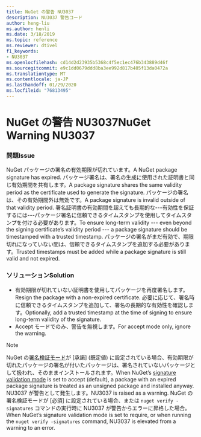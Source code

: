 ```yaml
---
title: NuGet の警告 NU3037
description: NU3037 警告コード
author: heng-liu
ms.author: henli
ms.date: 3/18/2019
ms.topic: reference
ms.reviewer: dtivel
f1_keywords:
- NU3037
ms.openlocfilehash: cd14d2d23935b5368c4f5ec1ec476b343889d46f
ms.sourcegitcommit: e9c1dd0679ddd8ba3ee992d817b405f13da0472a
ms.translationtype: MT
ms.contentlocale: ja-JP
ms.lasthandoff: 01/29/2020
ms.locfileid: "76813495"
---
```

# <a name="nuget-warning-nu3037"></a><span data-ttu-id="a22f7-103">NuGet の警告 NU3037</span><span class="sxs-lookup"><span data-stu-id="a22f7-103">NuGet Warning NU3037</span></span>

### <a name="issue"></a><span data-ttu-id="a22f7-104">問題</span><span class="sxs-lookup"><span data-stu-id="a22f7-104">Issue</span></span>

<span data-ttu-id="a22f7-105">NuGet パッケージの署名の有効期限が切れています。</span><span class="sxs-lookup"><span data-stu-id="a22f7-105">A NuGet package signature has expired.</span></span>
<span data-ttu-id="a22f7-106">パッケージ署名は、署名の生成に使用された証明書と同じ有効期間を共有します。</span><span class="sxs-lookup"><span data-stu-id="a22f7-106">A package signature shares the same validity period as the certificate used to generate the signature.</span></span> <span data-ttu-id="a22f7-107">パッケージの署名は、その有効期間外は無効です。</span><span class="sxs-lookup"><span data-stu-id="a22f7-107">A package signature is invalid outside of that validity period.</span></span>
<span data-ttu-id="a22f7-108">署名証明書の有効期間を超えても長期的な---有効性を保証するには---パッケージ署名に信頼できるタイムスタンプを使用してタイムスタンプを付ける必要があります。</span><span class="sxs-lookup"><span data-stu-id="a22f7-108">To ensure long-term validity --- even beyond the signing certificate’s validity period --- a package signature should be timestamped with a trusted timestamp.</span></span> <span data-ttu-id="a22f7-109">パッケージの署名がまだ有効で、期限切れになっていない間は、信頼できるタイムスタンプを追加する必要があります。</span><span class="sxs-lookup"><span data-stu-id="a22f7-109">Trusted timestamps must be added while a package signature is still valid and not expired.</span></span>


### <a name="solution"></a><span data-ttu-id="a22f7-110">ソリューション</span><span class="sxs-lookup"><span data-stu-id="a22f7-110">Solution</span></span>

* <span data-ttu-id="a22f7-111">有効期限が切れていない証明書を使用してパッケージを再度署名します。</span><span class="sxs-lookup"><span data-stu-id="a22f7-111">Resign the package with a non-expired certificate.</span></span> <span data-ttu-id="a22f7-112">必要に応じて、署名時に信頼できるタイムスタンプを追加して、署名の長期的な有効性を確認します。</span><span class="sxs-lookup"><span data-stu-id="a22f7-112">Optionally, add a trusted timestamp at the time of signing to ensure long-term validity of the signature.</span></span>
* <span data-ttu-id="a22f7-113">Accept モードでのみ、警告を無視します。</span><span class="sxs-lookup"><span data-stu-id="a22f7-113">For accept mode only, ignore the warning.</span></span>

> [!Note]
> <span data-ttu-id="a22f7-114">NuGet の[署名検証モード](../../consume-packages/installing-signed-packages.md#configure-package-signature-requirements)が [承諾] (既定値) に設定されている場合、有効期限が切れたパッケージの署名が付いたパッケージは、署名されていないパッケージとして扱われ、そのままインストールされます。</span><span class="sxs-lookup"><span data-stu-id="a22f7-114">When NuGet’s [signature validation mode](../../consume-packages/installing-signed-packages.md#configure-package-signature-requirements) is set to accept (default), a package with an expired package signature is treated as an unsigned package and installed anyway.</span></span> <span data-ttu-id="a22f7-115">NU3037 が警告として発生します。</span><span class="sxs-lookup"><span data-stu-id="a22f7-115">NU3037 is raised as a warning.</span></span> <span data-ttu-id="a22f7-116">NuGet の署名検証モードが [必須] に設定されている場合、または `nuget verify -signatures` コマンドの実行時に NU3037 が警告からエラーに昇格した場合。</span><span class="sxs-lookup"><span data-stu-id="a22f7-116">When NuGet’s signature validation mode is set to require, or when running the `nuget verify -signatures` command, NU3037 is elevated from a warning to an error.</span></span> 
